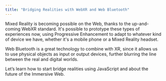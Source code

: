 ```yaml
---
title: "Bridging Realities with WebXR and Web Bluetooth"
---
```

Mixed Reality is becoming possible on the Web, thanks to the up-and-coming WebXR standard. It's possible to prototype these types of experiences now, using Progressive Enhancement to adapt to whatever kind of device we have, whether it's a mobile phone or a Mixed Reality headset.

Web Bluetooth is a great technology to combine with XR, since it allows us to use physical objects as input or output devices, further blurring the line between the real and digital worlds.

Let’s learn how to start bridge realities using JavaScript and about the future of the Immersive Web.